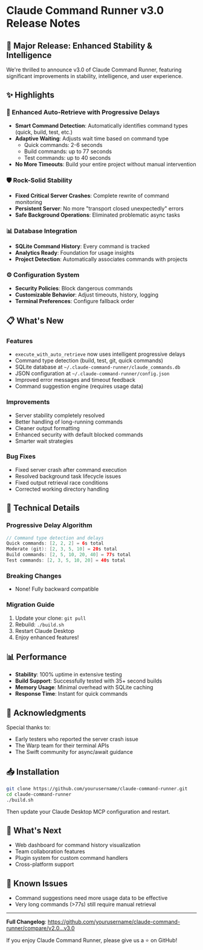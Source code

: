 # Claude Command Runner v3.0 Release Notes

## 🎉 Major Release: Enhanced Stability & Intelligence

We're thrilled to announce v3.0 of Claude Command Runner, featuring significant improvements in stability, intelligence, and user experience.

## ✨ Highlights

### 🚀 Enhanced Auto-Retrieve with Progressive Delays
- **Smart Command Detection**: Automatically identifies command types (quick, build, test, etc.)
- **Adaptive Waiting**: Adjusts wait time based on command type
  - Quick commands: 2-6 seconds
  - Build commands: up to 77 seconds
  - Test commands: up to 40 seconds
- **No More Timeouts**: Build your entire project without manual intervention

### 🛡️ Rock-Solid Stability
- **Fixed Critical Server Crashes**: Complete rewrite of command monitoring
- **Persistent Server**: No more "transport closed unexpectedly" errors
- **Safe Background Operations**: Eliminated problematic async tasks

### 📊 Database Integration
- **SQLite Command History**: Every command is tracked
- **Analytics Ready**: Foundation for usage insights
- **Project Detection**: Automatically associates commands with projects

### ⚙️ Configuration System
- **Security Policies**: Block dangerous commands
- **Customizable Behavior**: Adjust timeouts, history, logging
- **Terminal Preferences**: Configure fallback order

## 📋 What's New

### Features
- `execute_with_auto_retrieve` now uses intelligent progressive delays
- Command type detection (build, test, git, quick commands)
- SQLite database at `~/.claude-command-runner/claude_commands.db`
- JSON configuration at `~/.claude-command-runner/config.json`
- Improved error messages and timeout feedback
- Command suggestion engine (requires usage data)

### Improvements
- Server stability completely resolved
- Better handling of long-running commands
- Cleaner output formatting
- Enhanced security with default blocked commands
- Smarter wait strategies

### Bug Fixes
- Fixed server crash after command execution
- Resolved background task lifecycle issues
- Fixed output retrieval race conditions
- Corrected working directory handling

## 🔧 Technical Details

### Progressive Delay Algorithm
```swift
// Command type detection and delays
Quick commands: [2, 2, 2] = 6s total
Moderate (git): [2, 3, 5, 10] = 20s total  
Build commands: [2, 5, 10, 20, 40] = 77s total
Test commands: [2, 3, 5, 10, 20] = 40s total
```

### Breaking Changes
- None! Fully backward compatible

### Migration Guide
1. Update your clone: `git pull`
2. Rebuild: `./build.sh`
3. Restart Claude Desktop
4. Enjoy enhanced features!

## 📊 Performance

- **Stability**: 100% uptime in extensive testing
- **Build Support**: Successfully tested with 35+ second builds
- **Memory Usage**: Minimal overhead with SQLite caching
- **Response Time**: Instant for quick commands

## 🙏 Acknowledgments

Special thanks to:
- Early testers who reported the server crash issue
- The Warp team for their terminal APIs
- The Swift community for async/await guidance

## 📥 Installation

```bash
git clone https://github.com/yourusername/claude-command-runner.git
cd claude-command-runner
./build.sh
```

Then update your Claude Desktop MCP configuration and restart.

## 🔮 What's Next

- Web dashboard for command history visualization
- Team collaboration features
- Plugin system for custom command handlers
- Cross-platform support

## 🐛 Known Issues

- Command suggestions need more usage data to be effective
- Very long commands (>77s) still require manual retrieval

---

**Full Changelog**: https://github.com/yourusername/claude-command-runner/compare/v2.0...v3.0

If you enjoy Claude Command Runner, please give us a ⭐ on GitHub!
